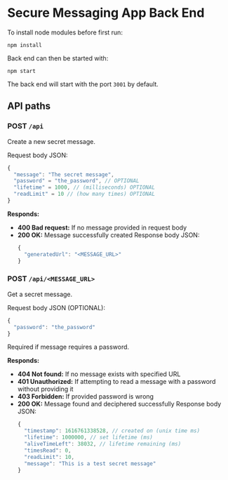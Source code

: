 # Secure Messaging App Back End

To install node modules before first run:
```
npm install
```

Back end can then be started with:
```
npm start
```

The back end will start with the port `3001` by default.

## API paths
### **POST** `/api`
Create a new secret message.

Request body JSON:

```js
{
  "message": "The secret message",
  "password" = "the_password", // OPTIONAL
  "lifetime" = 1000, // (milliseconds) OPTIONAL
  "readLimit" = 10 // (how many times) OPTIONAL
}
```

**Responds:**
- **400 Bad request:** If no message provided in request body
- **200 OK:** Message successfully created
  Response body JSON:
  ```js
  {
    "generatedUrl": "<MESSAGE_URL>"
  }
  ```
### **POST** `/api/<MESSAGE_URL>`
Get a secret message.

Request body JSON (OPTIONAL):

```js
{
  "password": "the_password"
}
```
Required if message requires a password.

**Responds:**
- **404 Not found:** If no message exists with specified URL
- **401 Unauthorized:** If attempting to read a message with a password without providing it
- **403 Forbidden:** If provided password is wrong
- **200 OK:** Message found and deciphered successfully
  Response body JSON:
  ```js
  {
    "timestamp": 1616761338528, // created on (unix time ms)
    "lifetime": 1000000, // set lifetime (ms)
    "aliveTimeLeft": 38032, // lifetime remaining (ms)
    "timesRead": 0,
    "readLimit": 10,
    "message": "This is a test secret message"
  }
  ```

